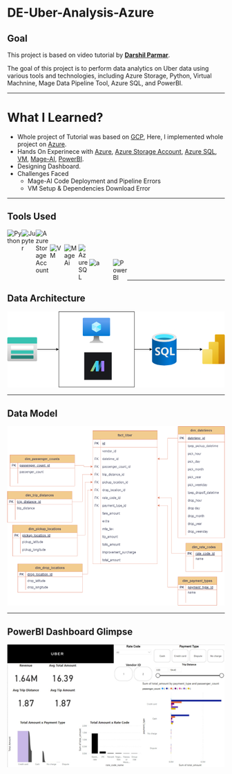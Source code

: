 # DE-Uber-Analysis-Azure

## Goal
This project is based on video tutorial by [**Darshil Parmar**](https://www.youtube.com/watch?v=WpQECq5Hx9g&list=PLBJe2dFI4sgvQTNNkI3ETYJgNPR4CBpFd&index=11).


The goal of this project is to perform data analytics on Uber data using various tools and technologies, including Azure Storage, Python, Virtual Machnine, Mage Data Pipeline Tool, Azure SQL, and PowerBI.


<hr/>

# What I Learned?
* Whole project of Tutorial was based on [GCP](https://github.com/darshilparmar/uber-etl-pipeline-data-engineering-project/tree/main?tab=readme-ov-file), Here, I implemented whole project on [Azure].
* Hands On Experinece with [Azure], [Azure Storage Account], [Azure SQL], [VM], [Mage-AI], [PowerBI].
* Designing Dashboard.
* Challenges Faced
  *   Mage-AI Code Deployment and Pipeline Errors
  *   VM Setup & Dependencies Download Error

<hr/>

## Tools Used
[<img align="left" alt="Python" width="33px" src="https://i.imgur.com/gixjL0a.png" />][Python]
[<img align="left" alt="Jupyter" width="33px" src="https://i.imgur.com/f5M1VWO.png" />][Jupyter]
[<img align="left" alt="Azure Storage Account" width="33px" src="https://i0.wp.com/mattruma.com/wp-content/uploads/2020/02/Icon-storage-86-Storage-Accounts-1.png?fit=400%2C400&ssl=1"/>][Azure Storage Account]
<br/>
<br/>
[<img align="left" alt="VM" width="33px" src="https://static-00.iconduck.com/assets.00/azure-vms-color-icon-2048x1891-chkcdc9i.png"/>][VM]
[<img align="left" alt="MageAi" width="33px" src="https://miro.medium.com/v2/resize:fit:1200/1*BLMkN_JD4e--TAUOqaVf6A.png"/>][Mage-AI]
[<img align="left" alt="Azure SQL" width="25px" src="https://seeklogo.com/images/A/azure-sql-database-logo-D7A32C9CD9-seeklogo.com.png"/>][Azure SQL]
<br/>
<br/>
[<img align="left" alt="a" width="55px" src="https://www.business-central-app.it/wp-content/uploads/2021/12/logo-azure.png"/>][Azure]
[<img align="left" alt="PowerBI" width="33px" src="https://encrypted-tbn0.gstatic.com/images?q=tbn:ANd9GcRXEP5WbA4TSdCk6mto1DGXufJcV4KXpS5SRePtn4fGDDdR_zd8UmmtnbWg-DLztcyHDWo"/>][PowerBI]
<br/>
<br/>
<hr/>


## Data Architecture
![Architecture](https://github.com/manthan-ladva/DE-Uber-Analysis-Azure/blob/main/diagrams/architecture.png)

<hr/>

## Data Model
![Data Model](https://github.com/manthan-ladva/DE-Uber-Analysis-Azure/blob/main/diagrams/uber-de.png)

<hr/>

## PowerBI Dashboard Glimpse
![Dashboard](https://github.com/manthan-ladva/DE-Uber-Analysis-Azure/blob/main/dashboards/uber_dashboard.jpg)



[Python]:https://www.python.org/
[PowerBI]:https://powerbi.microsoft.com/en-us/,
[R]:https://www.r-project.org/,
[VSCode]:https://code.visualstudio.com/,
[Jupyter]:https://jupyter.org/,
[Mage-AI]:https://www.mage.ai/,
[Azure Storage Account]:https://learn.microsoft.com/en-us/azure/storage/blobs/storage-blobs-introduction/
[VM]:https://azure.microsoft.com/en-in/products/virtual-machines/
[Azure SQL]:https://azure.microsoft.com/en-in/products/azure-sql/database/
[Azure]:https://portal.azure.com/
